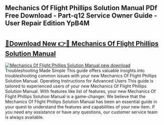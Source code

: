 ## Mechanics Of Flight Phillips Solution Manual PDf Free Download - Part-q12 Service Owner Guide - User Repair Edition YpB4M

# <h2><a href="http://bc72725.oget.top/?id=Mechanics+Of+Flight+Phillips+Solution+Manual">🔗Download New 👉🔴 Mechanics Of Flight Phillips Solution Manual</a></h2>

[![Mechanics Of Flight Phillips Solution Manual new download](https://i.imgur.com/5g1atiW.png)](http://bc72725.oget.top/?id=Mechanics+Of+Flight+Phillips+Solution+Manual)
Troubleshooting Made Simple This guide offers valuable insights into troubleshooting common issues with your new Mechanics Of Flight Phillips Solution Manual. Operating Instructions for Advanced Users This guide is tailored to experienced users of your new Mechanics Of Flight Phillips Solution Manual. With features like list of features, your new Mechanics Of Flight Phillips Solution Manual is a game-changer. We believe that the Mechanics Of Flight Phillips Solution Manual has been an essential guide in your quest to understand the features and capabilities of your new item. If you need any assistance or have any questions, our customer service team is always available.
